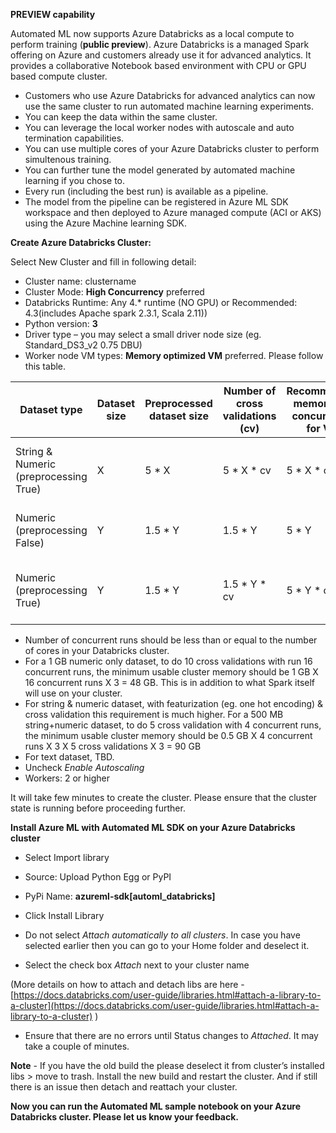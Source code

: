 **PREVIEW capability** 

Automated ML now supports Azure Databricks as a local compute to perform training (**public preview**). Azure Databricks is a managed Spark offering on Azure and customers already use it for advanced analytics. It provides a collaborative Notebook based environment with CPU or GPU based compute cluster. 
- Customers who use Azure Databricks for advanced analytics can now use the same cluster to run automated machine learning experiments. 
- You can keep the data within the same cluster. 
- You can leverage the local worker nodes with autoscale and auto termination capabilities. 
- You can use multiple cores of your Azure Databricks cluster to perform simultenous training. 
- You can further tune the model generated by automated machine learning if you chose to. 
- Every run (including the best run) is available as a pipeline. 
- The model from the pipeline can be registered in Azure ML SDK workspace and then deployed to Azure managed compute (ACI or AKS) using the Azure Machine learning SDK.

**Create Azure Databricks Cluster:**

Select New Cluster and fill in following detail:
 - Cluster name: clustername
 - Cluster Mode: **High Concurrency** preferred
 - Databricks Runtime: Any 4.* runtime (NO GPU) or Recommended: 4.3(includes Apache spark 2.3.1, Scala 2.11))
 - Python version: **3**
 - Driver type – you may select a small driver node size (eg. Standard_DS3_v2 0.75 DBU)
 - Worker node VM types: **Memory optimized VM** preferred. Please follow this table.
 
 |**Dataset type**  | **Dataset size** |**Preprocessed dataset size**  | **Number of cross validations (cv)** |**Recommended memory per concurrency for VM**|**Total memory required for cluster** |
|--|--|--|--|--|--|
|String & Numeric (preprocessing True)  | X |5 * X  | 5 * X * cv |5 * X * cv * 3  | 5 * X * cv  * 3 * number of concurrent runs  |
|Numeric (preprocessing False)  | Y |1.5 * Y| 1.5 *  Y |5 * Y| 5 * Y * number of concurrent runs  |
|Numeric (preprocessing True)  | Y |1.5 * Y| 1.5 * Y * cv |5 * Y * cv| 5 * cv * Y * number of concurrent runs  |

- Number of concurrent runs should be less than or equal to the number of cores in your Databricks cluster.
- For a 1 GB numeric only dataset, to do 10 cross validations with run 16 concurrent runs, the minimum usable cluster memory should be 1
GB X 16 concurrent runs X 3 = 48 GB. This is in addition to what
Spark itself will use on your cluster.
-   For string & numeric dataset, with featurization (eg. one hot encoding) & cross validation this requirement is much higher. For a 500 MB string+numeric dataset, to do 5 cross validation with 4 concurrent runs, the minimum usable cluster memory should be 0.5 GB X 4
concurrent runs X 3 X 5 cross validations X 3 = 90 GB
- For text dataset, TBD.
- Uncheck _Enable Autoscaling_
- Workers: 2 or higher

It will take few minutes to create the cluster. Please ensure that the cluster state is running before proceeding further.

**Install Azure ML with Automated ML SDK on your Azure Databricks cluster**

- Select Import library

- Source: Upload Python Egg or PyPI

- PyPi Name: **azureml-sdk[automl_databricks]**

- Click Install Library

- Do not select _Attach automatically to all clusters_. In case you have selected earlier then you can go to your Home folder and deselect it.

- Select the check box _Attach_ next to your cluster name

(More details on how to attach and detach libs are here - [https://docs.databricks.com/user-guide/libraries.html#attach-a-library-to-a-cluster](https://docs.databricks.com/user-guide/libraries.html#attach-a-library-to-a-cluster) )

- Ensure that there are no errors until Status changes to _Attached_. It may take a couple of minutes.

**Note** - If you have the old build the please deselect it from cluster’s installed libs > move to trash. Install the new build and restart the cluster. And if still there is an issue then detach and reattach your cluster.

**Now you can run the Automated ML sample notebook on your Azure Databricks cluster. Please let us know your feedback.**
